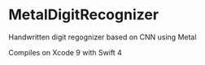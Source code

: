 # MetalDigitRecognizer

Handwritten digit regognizer based on CNN using Metal

Compiles on Xcode 9 with Swift 4
